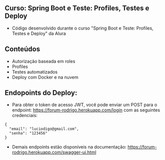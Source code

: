 ## Curso: Spring Boot e Teste: Profiles, Testes e Deploy 
- Código desenvolvido durante o curso "Spring Boot e Teste: Profiles, Testes e Deploy" da Alura
## Conteúdos
- Autorização baseada em roles	 
- Profiles
- Testes automatizados
- Deploy com Docker e na nuvem
## Endopoints do Deploy:
- Para obter o token de acesso JWT, você pode enviar um POST para o endpoint: https://forum-rodrigo.herokuapp.com/login com as seguintes credenciais: 
```
{
  "email": "luciodigo@gmail.com",
  "senha": "123456"
}
```
- Demais endpoints estão disponíveis na documentação: https://forum-rodrigo.herokuapp.com/swagger-ui.html
